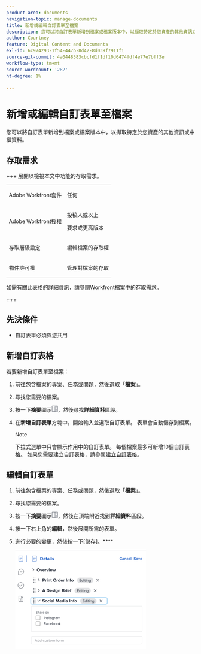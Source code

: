 ```yaml
---
product-area: documents
navigation-topic: manage-documents
title: 新增或編輯自訂表單至檔案
description: 您可以將自訂表單新增到檔案或檔案版本中，以擷取特定於您資產的其他資訊或中繼資料。
author: Courtney
feature: Digital Content and Documents
exl-id: 6c974293-1f54-447b-8d42-8d039f7911f1
source-git-commit: 4a0448583cbcfd1f1df10d6474fdf4e77e7bff3e
workflow-type: tm+mt
source-wordcount: '282'
ht-degree: 1%

---
```


# 新增或編輯自訂表單至檔案

您可以將自訂表單新增到檔案或檔案版本中，以擷取特定於您資產的其他資訊或中繼資料。

## 存取需求

+++ 展開以檢視本文中功能的存取需求。

<table style="table-layout:auto"> 
 <col> 
 <col> 
 <tbody> 
  <tr> 
   <td role="rowheader">Adobe Workfront套件</td> 
   <td> <p> 任何</p> </td> 
  </tr> 
  <tr> 
   <td role="rowheader">Adobe Workfront授權</td> 
   <td> 
   <p>投稿人或以上</p>
   <p>要求或更高版本</p> </td> 
  </tr> 
  <tr> 
   <td role="rowheader">存取層級設定</td> 
   <td> <p>編輯檔案的存取權</p> </td> 
  </tr> 
  <tr> 
   <td role="rowheader">物件許可權</td> 
   <td> <p>管理對檔案的存取</p> </td> 
  </tr> 
 </tbody> 
</table>

如需有關此表格的詳細資訊，請參閱Workfront檔案中的[存取需求](/help/quicksilver/administration-and-setup/add-users/access-levels-and-object-permissions/access-level-requirements-in-documentation.md)。

+++

## 先決條件

* 自訂表單必須與您共用

## 新增自訂表格

若要新增自訂表單至檔案：

1. 前往包含檔案的專案、任務或問題，然後選取「**檔案**」。
1. 尋找您需要的檔案。

1. 按一下&#x200B;**摘要**&#x200B;圖示![摘要圖示](assets/summary-panel-icon.png)，然後尋找&#x200B;**詳細資料**&#x200B;區段。
1. 在&#x200B;**新增自訂表單**&#x200B;方塊中，開始輸入並選取自訂表單。 表單會自動儲存到檔案。

   >[!NOTE]
   >
   >下拉式選單中只會顯示作用中的自訂表單。 每個檔案最多可新增10個自訂表格。 如果您需要建立自訂表格，請參閱[建立自訂表格](/help/quicksilver/administration-and-setup/customize-workfront/create-manage-custom-forms/form-designer/design-a-form/design-a-form.md)。

## 編輯自訂表單

1. 前往包含檔案的專案、任務或問題，然後選取「**檔案**」。
1. 尋找您需要的檔案。

1. 按一下&#x200B;**摘要**&#x200B;圖示![摘要圖示](assets/summary-panel-icon.png)，然後在頂端附近找到&#x200B;**詳細資料**&#x200B;區段。
1. 按一下右上角的&#x200B;**編輯**，然後展開所需的表單。
1. 進行必要的變更，然後按一下[儲存]。****

   ![編輯自訂表單](assets/edit-custom-form-350x265.png)

